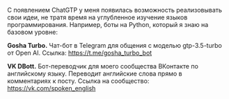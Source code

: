 С появлением ChatGTP у меня появилась возможность реализовывать свои идеи, не тратя время на углубленное изучение языков программирования. Например, боты на Python, который я знаю на базовом уровне:

**Gosha Turbo.** Чат-бот в Telegram для общения с моделью gtp-3.5-turbo от Open AI. Ссылка: https://t.me/gosha_turbo_bot

**VK DBott.** Бот-переводчик для моего сообщества ВКонтакте по английскому языку. Переводит английские слова прямо в комментариях к посту. Ссылка на сообщество: https://vk.com/spoken_english
